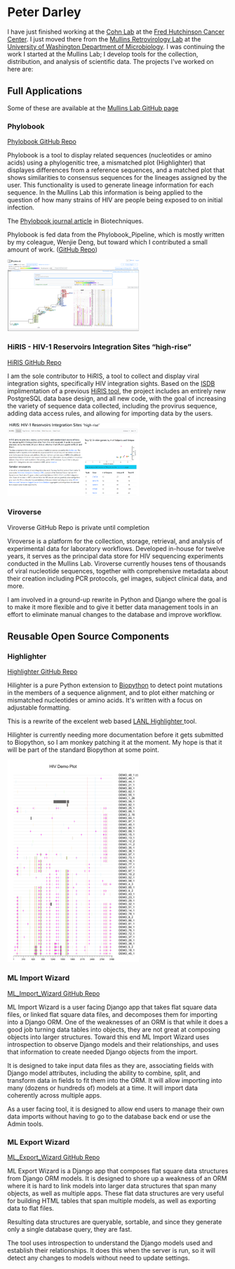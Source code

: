 # Peter Darley
I have just finished working at the [Cohn Lab](https://research.fredhutch.org/cohn/en.html) at the [Fred Hutchinson Cancer Center](https://www.fredhutch.org/en.html).  I just moved there from the [Mullins Retrovirology Lab](https://mullinslab.microbiol.washington.edu/) at the [University of Washington Department of Microbiology](https://microbiology.washington.edu/uw-microbiology-home).  I was continuing the work I started at the Mullins Lab; I develop tools for the collection, distribution, and analysis of scientific data.  The projects I've worked on here are:

## Full Applications
Some of these are available at the [Mullins Lab GitHub page](https://github.com/MullinsLab)

### Phylobook
[Phylobook GitHub Repo](https://github.com/MullinsLab/phylobook)

Phylobook is a tool to display related sequences (nucleotides or amino acids) using a phylogenitic tree, a mismatched plot (Highlighter) that displayes differences from a reference sequences, and a matched plot that shows similarities to consensus sequences for the lineages assigned by the user.  This functionality is used to generate lineage information for each sequence.  In the Mullins Lab this information is being applied to the question of how many strains of HIV are people being exposed to on initial infection.

The [Phylobook journal article](https://doi.org/10.2144/btn-2023-0056) in Biotechniques.

Phylobook is fed data from the Phylobook_Pipeline, which is mostly written by my coleague, Wenjie Deng, but toward which I contributed a small amount of work. ([GitHub Repo](https://github.com/MullinsLab/phylobook_pipeline))

<img src="Phylobook.png" alt="Phylobook screen shot" width="300"/>

### HiRIS - HIV-1 Reservoirs Integration Sites “high-rise”
[HiRIS GitHub Repo](https://github.com/MullinsLab/hiris_project)

I am the sole contributor to HiRIS, a tool to collect and display viral integration sights, specifically HIV integration sights.  Based on the [ISDB](https://mullinslab.microbiol.washington.edu/isdb/) implimentation of a previous [HiRIS tool](https://mullinslab.microbiol.washington.edu/hiris/), the project includes an entirely new PostgreSQL data base design, and all new code, with the goal of increasing the variety of sequence data collected, including the provirus sequence, adding data access rules, and allowing for importing data by the users.  

<img src="HiRIS.png" alt="HiRIS screen shot" width="300"/>

### Viroverse
Viroverse GitHub Repo is private until completion

Viroverse is a platform for the collection, storage, retrieval, and analysis of experimental data for laboratory workflows. Developed in-house for twelve years, it serves as the principal data store for HIV sequencing experiments conducted in the Mullins Lab. Viroverse currently houses tens of thousands of viral nucleotide sequences, together with comprehensive metadata about their creation including PCR protocols, gel images, subject clinical data, and more.

I am involved in a ground-up rewrite in Python and Django where the goal is to make it more flexible and to give it better data management tools in an effort to eliminate manual changes to the database and improve workflow.

## Reusable Open Source Components

### Highlighter
[Highlighter GitHub Repo](https://github.com/MullinsLab/Highlighter)

Hilighter is a pure Python extension to [Biopython](https://github.com/biopython/biopython) to detect point mutations in the members of a sequence alignment, and to plot either matching or mismatched nucleotides or amino acids.  It's written with a focus on adjustable formatting.

This is a rewrite of the excelent web based [LANL Highlighter ](https://www.hiv.lanl.gov/content/sequence/HIGHLIGHT/highlighter_top.html) tool.

Hilighter is currently needing more documentation before it gets submitted to Biopython, so I am monkey patching it at the moment.  My hope is that it will be part of the standard Biopython at some point.

<img src="DEMO_highlighter.png" alt="Highlighter Demo" width="300"/>

### ML Import Wizard
[ML_Import_Wizard GitHub Repo](https://github.com/MullinsLab/ML_Import_Wizard)

ML Import Wizard is a user facing Django app that takes flat square data files, or linked flat square data files, and decomposes them for importing into a Django ORM.  One of the weaknesses of an ORM is that while it does a good job turning data tables into objects, they are not great at composing objects into larger structures.  Toward this end ML Import Wizard uses introspection to observe Django models and their relationships, and uses that information to create needed Django objects from the import.

It is designed to take input data files as they are, associating fields with Django model attributes, including the ability to combine, split, and transform data in fields to fit them into the ORM.  It will allow importing into many (dozens or hundreds of) models at a time.  It will import data coherently across multiple apps.

As a user facing tool, it is designed to allow end users to manage their own data imports without having to go to the database back end or use the Admin tools.

### ML Export Wizard
[ML_Export_Wizard GitHub Repo](https://github.com/MullinsLab/ML_Export_Wizard)

ML Export Wizard is a Django app that composes flat square data structures from Django ORM models.  It is designed to shore up a weakness of an ORM where it is hard to link models into larger data structures that span many objects, as well as multiple apps.  These flat data structures are very useful for building HTML tables that span multiple models, as well as exporting data to flat files.

Resulting data structures are queryable, sortable, and since they generate only a single database query, they are fast.

The tool uses introspection to understand the Django models used and establish their relationships.  It does this when the server is run, so it will detect any changes to models without need to update settings.

